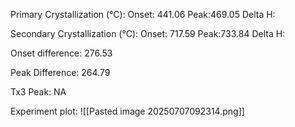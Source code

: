 Primary Crystallization (°C):
	Onset: 441.06
	Peak:469.05
	Delta H:
	
Secondary Crystallization  (°C):
	Onset: 717.59
	Peak:733.84
	Delta H:
	
Onset difference: 276.53

Peak Difference: 264.79

Tx3 Peak: NA

Experiment plot:
![[Pasted image 20250707092314.png]]
